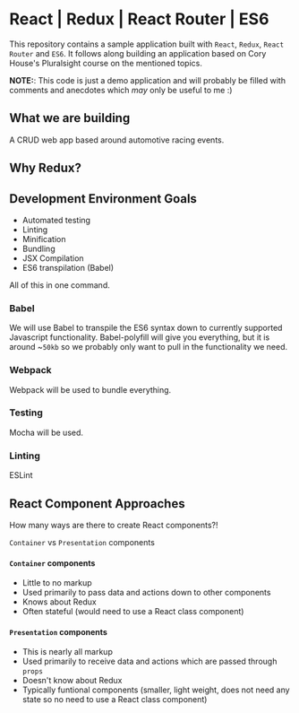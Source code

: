# React | Redux | React Router | ES6 

This repository contains a sample application built with `React`, `Redux`, `React Router` and `ES6`. It follows along building an application based on Cory House's Pluralsight course on the mentioned topics. 

**NOTE:**: This code is just a demo application and will probably be filled with comments and anecdotes which _may_ only be useful to me :)

## What we are building

A CRUD web app based around automotive racing events.

## Why Redux?

## Development Environment Goals

* Automated testing
* Linting
* Minification
* Bundling
* JSX Compilation
* ES6 transpilation (Babel)

All of this in one command.

### Babel

We will use Babel to transpile the ES6 syntax down to currently supported Javascript functionality. Babel-polyfill will give you everything, but it is around ~`50kb` so we probably only want to pull in the functionality we need.

### Webpack

Webpack will be used to bundle everything.

### Testing 

Mocha will be used.

### Linting 

ESLint

## React Component Approaches

How many ways are there to create React components?!

`Container` vs `Presentation` components

#### `Container` components

* Little to no markup
* Used primarily to pass data and actions down to other components
* Knows about Redux
* Often stateful (would need to use a React class component)

#### `Presentation` components

* This is nearly all markup
* Used primarily to receive data and actions which are passed through `props`
* Doesn't know about Redux
* Typically funtional components (smaller, light weight, does not need any state so no need to use a React class component)




